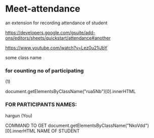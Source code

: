# Meet-attendance
an extension for recording attendance of student 


https://developers.google.com/gsuite/add-ons/editors/sheets/quickstart/attendance#another


https://www.youtube.com/watch?v=Lez0u21iJbY


some class name 
### for counting no of participating
<span class="rua5Nb" jsname="EydYod">(1)</span>   

document.getElementsByClassName("rua5Nb")[0].innerHTML

### FOR PARTICIPANTS NAMES:
<div class="cS7aqe NkoVdd">hargun (You)</div>

COMMAND TO GET document.getElementsByClassName("NkoVdd")[0].innerHTML NAME OF STUDENT 
